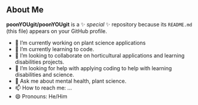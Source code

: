 ## About Me

**poonYOUgit/poonYOUgit** is a ✨ _special_ ✨ repository because its `README.md` (this file) appears on your GitHub profile.

- 🔭 I’m currently working on plant science applications
- 🌱 I’m currently learning to code.
- 👯 I’m looking to collaborate on horticultural applications and learning disabilities projects.
- 🤔 I’m looking for help with applying coding to help with learning disabilities and science.
- 💬 Ask me about mental health, plant science.
- 📫 How to reach me: ...
- 😄 Pronouns: He/Him
